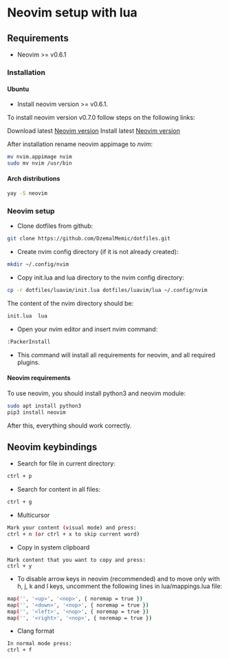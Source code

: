 # Neovim setup with lua

## Requirements

- Neovim >= v0.6.1


### Installation

#### Ubuntu

- Install neovim version >= v0.6.1. 

To install neovim version v0.7.0 follow steps on the following links:

Download latest [Neovim version](https://github.com/neovim/neovim/wiki/Installing-Neovim#install-from-download)
Install latest [Neovim version](https://github.com/neovim/neovim/releases/tag/v0.7.0)

After installation rename neovim appimage to *nvim*:

```bash
mv nvim.appimage nvim
sudo mv nvim /usr/bin
```

#### Arch distributions

```bash
yay -S neovim
```

### Neovim setup

- Clone dotfiles from github: 
```bash 
git clone https://github.com/DzemalMemic/dotfiles.git
``` 
- Create nvim config directory (if it is not already created): 
```bash
mkdir ~/.config/nvim 
```

- Copy init.lua and lua directory to the nvim config directory:

```bash
cp -r dotfiles/luavim/init.lua dotfiles/luavim/lua ~/.config/nvim
```

The content of the nvim directory should be:

```bash
init.lua  lua
```

- Open your nvim editor and insert nvim command:

```bash
:PackerInstall
```

- This command will install all requirements for neovim, and all required plugins.

#### Neovim requirements

To use neovim, you should install python3 and neovim module:

```bash
sudo apt install python3
pip3 install neovim
```

After this, everything should work correctly.


## Neovim keybindings

- Search for file in current directory:

```bash
ctrl + p
```

- Search for content in all files:

```bash
ctrl + g
```

- Multicursor

```bash
Mark your content (visual mode) and press:
ctrl + n (or ctrl + x to skip current word)
```

- Copy in system clipboard

```
Mark content that you want to copy and press:
ctrl + y
```

- To disable arrow keys in neovim (recommended) and to move only with h, j, k and l keys, uncomment the following lines in lua/mappings.lua file:

```bash
map('', '<up>', '<nop>', { noremap = true })
map('', '<down>', '<nop>', { noremap = true })
map('', '<left>', '<nop>', { noremap = true })
map('', '<right>', '<nop>', { noremap = true })
```

- Clang format

```bash
In normal mode press:
ctrl + f
```




